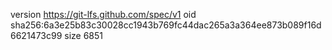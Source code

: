version https://git-lfs.github.com/spec/v1
oid sha256:6a3e25b83c30028cc1943b769fc44dac265a3a364ee873b089f16d6621473c99
size 6851

